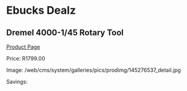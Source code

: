 
# Ebucks Dealz
## Dremel 4000-1/45 Rotary Tool
[Product Page](https://www.ebucks.com/web/shop/productSelected.do?prodId=145276537&catId=336131644)

Price: R1799.00

Image: /web/cms/system/galleries/pics/prodimg/145276537_detail.jpg

Savings: 


	